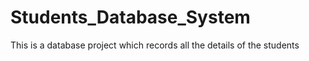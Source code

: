 # Students_Database_System
This is a database project which records all the details of the students
